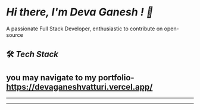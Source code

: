 # *Hi there, I'm Deva Ganesh ! 👋*  
A passionate Full Stack Developer, enthusiastic to contribute on open-source 

## 🛠 *Tech Stack*  
you may navigate to my portfolio- https://devaganeshvatturi.vercel.app/ 
---


---


---
